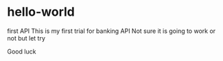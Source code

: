 # hello-world

first API
This is my first trial for banking API
Not sure it is going to work or not but let try

Good luck
